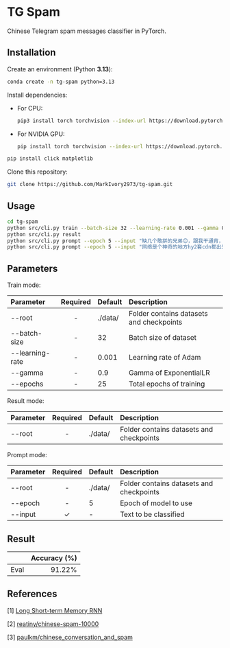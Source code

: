 # TG Spam

Chinese Telegram spam messages classifier in PyTorch.

## Installation

Create an environment (Python **3.13**):

```bash
conda create -n tg-spam python=3.13
```

Install dependencies:

- For CPU:

  ```bash
  pip3 install torch torchvision --index-url https://download.pytorch.org/whl/cpu
  ```

- For NVIDIA GPU:

  ```bash
  pip install torch torchvision --index-url https://download.pytorch.org/whl/cuxxx
  ```

```bash
pip install click matplotlib
```

Clone this repository:

```bash
git clone https://github.com/MarkIvory2973/tg-spam.git
```

## Usage

```bash
cd tg-spam
python src/cli.py train --batch-size 32 --learning-rate 0.001 --gamma 0.9 --epochs 25
python src/cli.py result
python src/cli.py prompt --epoch 5 --input "缺几个敢拼的兄弟😊，跟我干通宵，下个月路虎开回家，说到做到，看煮也"
python src/cli.py prompt --epoch 5 --input "网络是个神奇的地方hy2套cdn都出来了"
```

## Parameters

Train mode:

|Parameter|Required|Default|Description|
|:-|:-:|:-|:-|
|--root|-|./data/|Folder contains datasets and checkpoints|
|--batch-size|-|32|Batch size of dataset|
|--learning-rate|-|0.001|Learning rate of Adam|
|--gamma|-|0.9|Gamma of ExponentialLR|
|--epochs|-|25|Total epochs of training|

Result mode:

|Parameter|Required|Default|Description|
|:-|:-:|:-|:-|
|--root|-|./data/|Folder contains datasets and checkpoints|

Prompt mode:

|Parameter|Required|Default|Description|
|:-|:-:|:-|:-|
|--root|-|./data/|Folder contains datasets and checkpoints|
|--epoch|-|5|Epoch of model to use|
|--input|✓|-|Text to be classified|

## Result

||Accuracy (%)|
|:-:|-:|
|Eval|91.22%|

## References

[1] [Long Short-term Memory RNN](https://arxiv.org/abs/2105.06756)

[2] [reatiny/chinese-spam-10000](https://huggingface.co/datasets/reatiny/chinese-spam-10000)

[3] [paulkm/chinese_conversation_and_spam](https://huggingface.co/datasets/paulkm/chinese_conversation_and_spam)
